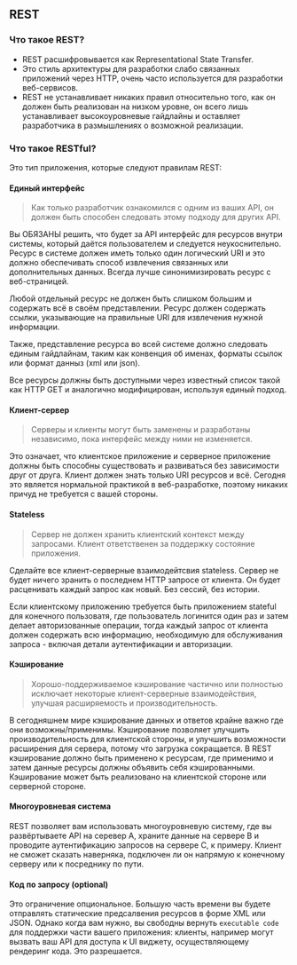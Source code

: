 ## REST
### Что такое REST?
* REST расшифровывается как Representational State Transfer.
* Это стиль архитектуры для разработки слабо связанных приложений через HTTP, очень часто используется для разработки
веб-сервисов.
* REST не устанавливает никаких правил относительно того, как он должен быть реализован на низком уровне, он всего лишь
устанавливает высокоуровневые гайдлайны и оставляет разработчика в размышлениях о возможной реализации.

### Что такое RESTful?
Это тип приложения, которые следуют правилам REST:

#### Единый интерфейс
> Как только разработчик ознакомился с одним из ваших API, он должен быть способен следовать этому подходу для других
> API.

Вы ОБЯЗАНЫ решить, что будет за API интерфейс для ресурсов внутри системы, который даётся пользователем и следуется
неукоснительно. Ресурс в системе должен иметь только один логический URI и это должно обеспечивать способ извлечения
связанных или дополнительных данных. Всегда лучше синонимизировать ресурс с веб-страницей. 

Любой отдельный ресурс не должен быть слишком большим и содержать всё в своём представлении. Ресурс должен содержать
ссылки, указывающие на правильные URI для извлечения нужной информации.

Также, представление ресурса во всей системе должно следовать единым гайдлайнам, таким как конвенция об именах, форматы
ссылок или формат данныз (xml или json).

Все ресурсы должны быть доступными через известный список такой как HTTP GET и аналогично модифицирован, используя
единый подход.

#### Клиент-сервер
> Серверы и клиенты могут быть заменены и разработаны независимо, пока интерфейс между ними не изменяется.

Это означает, что клиентское приложение и серверное приложение должны быть способны существовать и развиваться без
зависимости друг от друга. Клиент должен знать только URI ресурсов и всё. Сегодня это является нормальной практикой в
веб-разработке, поэтому никаких причуд не требуется с вашей стороны.

#### Stateless
> Сервер не должен хранить клиентский контекст между запросами. Клиент ответственен за поддержку состояние приложения.

Сделайте все клиент-серверные взаимодейтсвия stateless. Сервер не будет ничего зранить о последнем HTTP запросе от
клиента. Он будет расценивать каждый запрос как новый. Без сессий, без истории.

Если клиентскому приложению требуется быть приложением stateful для конечного пользоватя, где пользователь логинится
один раз и затем делает авторизованные операции, тогда каждый запрос от клиента должен содержать всю информацию,
необходимую для обслуживания запроса - включая детали аутентификации и авторизации.

#### Кэширование
> Хорошо-поддерживаемое кэширование частично или полностью исключает некоторые клиент-серверные взаимодействия, улучшая
> расширяемость и производительность.

В сегодняшнем мире кэширование данных и ответов крайне важно где они возможны/применимы.  Кэширование позволяет улучшить
производительность для клиентской стороны, и улучшить возможности расширения для сервера, потому что загрузка
сокращается. В REST кэширование должно быть применено к ресурсам, где применимо и затем данные ресурсы должны  объявить
себя кэшированными. Кэширование может быть реализовано на клиентской стороне или серверной стороне.

#### Многоуровневая система
REST позволяет вам использовать многоуровневую систему, где вы развёртываете API на серевер A, храните данные на сервере
B и проводите аутентификацию запросов на сервере C, к примеру. Клиент не сможет сказать наверняка, подключен ли он
напрямую к конечному серверу или к посреднику по пути.

#### Код по запросу (optional)
Это ограничение опциональное. Большую часть времени вы будете отправлять статические предсалвения ресурсов в форме XML
или JSON. Однако когда вам нужно, вы свободны вернуть `executable code` для поддержки части вашего приложения: клиенты,
например могут вызвать ваш API для доступа к UI виджету, осуществляющему рендеринг кода. Это разрешается.